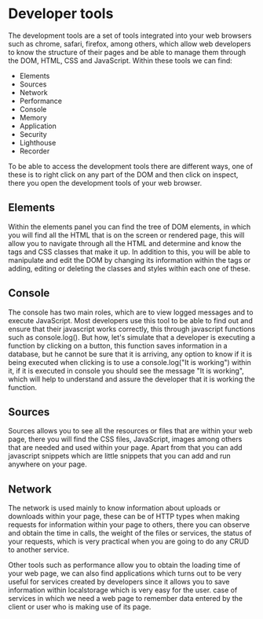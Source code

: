 # Developer tools

The development tools are a set of tools integrated into your web browsers such as chrome, safari, firefox, among others, which allow web developers to know the structure of their pages and be able to manage them through the DOM, HTML, CSS and JavaScript. Within these tools we can find:

- Elements
- Sources
- Network
- Performance
- Console
- Memory
- Application
- Security
- Lighthouse
- Recorder

To be able to access the development tools there are different ways, one of these is to right click on any part of the DOM and then click on inspect, there you open the development tools of your web browser.

## Elements
Within the elements panel you can find the tree of DOM elements, in which you will find all the HTML that is on the screen or rendered page, this will allow you to navigate through all the HTML and determine and know the tags and CSS classes that make it up. In addition to this, you will be able to manipulate and edit the DOM by changing its information within the tags or adding, editing or deleting the classes and styles within each one of these.

## Console

The console has two main roles, which are to view logged messages and to execute JavaScript.
Most developers use this tool to be able to find out and ensure that their javascript works correctly, this through javascript functions such as console.log().
But how, let's simulate that a developer is executing a function by clicking on a button, this function saves information in a database, but he cannot be sure that it is arriving, any option to know if it is being executed when clicking is to use a console.log("It is working") within it, if it is executed in console you should see the message "It is working", which will help to understand and assure the developer that it is working the function.

## Sources

Sources allows you to see all the resources or files that are within your web page, there you will find the CSS files, JavaScript, images among others that are needed and used within your page. Apart from that you can add javascript snippets which are little snippets that you can add and run anywhere on your page.

## Network

The network is used mainly to know information about uploads or downloads within your page, these can be of HTTP types when making requests for information within your page to others, there you can observe and obtain the time in calls, the weight of the files or services, the status of your requests, which is very practical when you are going to do any CRUD to another service.

Other tools such as performance allow you to obtain the loading time of your web page, we can also find applications which turns out to be very useful for services created by developers since it allows you to save information within localstorage which is very easy for the user. case of services in which we need a web page to remember data entered by the client or user who is making use of its page.